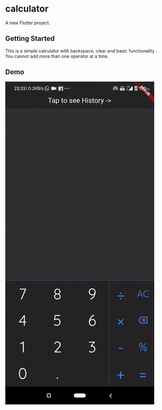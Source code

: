# calculator

A new Flutter project.

## Getting Started

This is a simple calculator with backspace, clear and basic functionality .
You cannot add more than one operator at a time.

## Demo

![Calculator App Demo](calculatorDemo.gif)
